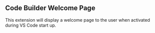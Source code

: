 ## Code Builder Welcome Page

This extension will display a welcome page to the user when activated during VS Code start up.
